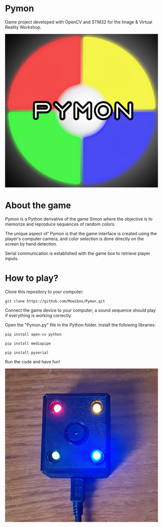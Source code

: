 # Pymon
Game project developed with OpenCV and STM32 for the Image & Virtual Reality Workshop.

![Pymon Logo](./img/PymonLogo.png)

# About the game
Pymon is a Python derivative of the game Simon where the objective is to memorize and reproduce sequences of random colors.

The unique aspect of' Pymon is that the game interface is created using the player's computer camera, and color selection is done directly on the screen by hand detection.

Serial communication is established with the game box to retrieve player inputs.

# How to play? 
Clone this repository to your computer:
```
git clone https://github.com/Mowibox/Pymon.git
```
Connect the game device to your computer; a sound sequence should play if everything is working correctly.

Open the "Pymon.py" file in the Python folder. Install the following libraries:
```
pip install open-cv python
```
```
pip install mediapipe
```
```
pip install pyserial
```
Run the code and have fun!

![Pymon Game Box](./img/Pymonbox.jpg)